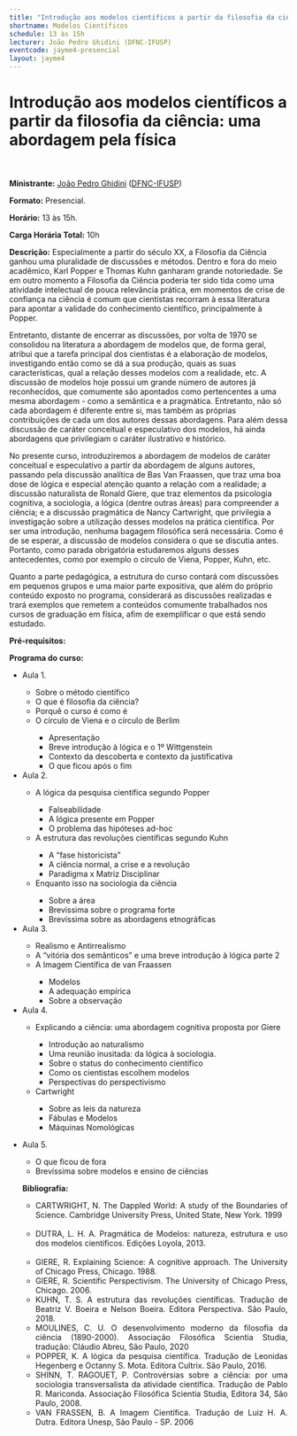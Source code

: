 ```yaml
---
title: "Introdução aos modelos científicos a partir da filosofia da ciência: uma abordagem pela física" 
shortname: Modelos Científicos
schedule: 13 às 15h
lecturer: João Pedro Ghidini (DFNC-IFUSP)
eventcode: jayme4-presencial
layout: jayme4
---
```


# Introdução aos modelos científicos a partir da filosofia da ciência: uma abordagem pela física <br><br>

**Ministrante:** [João Pedro Ghidini](http://lattes.cnpq.br/6401439148291747) ([DFNC-IFUSP](https://portal.if.usp.br/fnc/pt-br/p%C3%A1gina/in%C3%ADcio))

**Formato:** Presencial.

**Horário:** 13 às 15h.

**Carga Horária Total:** 10h

**Descrição:** Especialmente a partir do século XX, a Filosofia da Ciência ganhou uma pluralidade de discussões e métodos. Dentro e fora do meio acadêmico, Karl Popper e Thomas Kuhn ganharam grande notoriedade. Se em outro momento a Filosofia da Ciência poderia ter sido tida como uma atividade intelectual de pouca relevância prática, em momentos de crise de confiança na ciência é comum que cientistas recorram à essa literatura para apontar a validade do conhecimento científico, principalmente à Popper.

Entretanto, distante de encerrar as discussões, por volta de 1970 se consolidou na literatura a abordagem de modelos que, de forma geral, atribui que a tarefa principal dos cientistas é a elaboração de modelos, investigando então como se dá a sua produção, quais as suas características, qual a relação desses modelos com a realidade, etc. A discussão de modelos hoje possui um grande número de autores já reconhecidos, que comumente são apontados como pertencentes a uma mesma abordagem - como a semântica e a pragmática. Entretanto, não só cada abordagem é diferente entre si, mas também as próprias contribuições de cada um dos autores dessas abordagens. Para além dessa discussão de caráter conceitual e especulativo dos modelos, há ainda abordagens que privilegiam o caráter ilustrativo e histórico.

No presente curso, introduziremos a abordagem de modelos de caráter conceitual e especulativo a partir da abordagem de alguns autores, passando pela discussão analítica de Bas Van Fraassen, que traz uma boa dose de lógica e especial atenção quanto a relação com a realidade; a discussão naturalista de Ronald Giere, que traz elementos da psicologia cognitiva, a sociologia, a lógica (dentre outras áreas) para compreender a ciência; e a discussão pragmática de Nancy Cartwright, que privilegia a investigação sobre a utilização desses modelos na prática científica. Por ser uma introdução, nenhuma bagagem filosófica será necessária. Como é de se esperar, a discussão de modelos considera o que se discutia antes. Portanto, como parada obrigatória estudaremos alguns desses antecedentes, como por exemplo o círculo de Viena, Popper, Kuhn, etc.

Quanto a parte pedagógica, a estrutura do curso contará com discussões em pequenos grupos e uma maior parte expositiva, que além do próprio conteúdo exposto no programa, considerará as discussões realizadas e trará exemplos que remetem a conteúdos comumente trabalhados nos cursos de graduação em física, afim de exemplificar o que está sendo estudado.

**Pré-requisitos:** 

**Programa do curso:**

<div style="text-align: justify">
 <ul>
  <li>Aula 1. </li>
   <ul> 
     <li> Sobre o método científico </li>
     <li> O que é filosofia da ciência? </li>
     <li> Porquê o curso é como é </li>
     <li> O círculo de Viena e o círculo de Berlim </li>
     <ul>
       <li> Apresentação </li>
       <li> Breve introdução à lógica e o 1º Wittgenstein </li>
       <li> Contexto da descoberta e contexto da justificativa </li>
       <li> O que ficou após o fim </li>
   </ul>
    </ul>
  <li>Aula 2.   </li>
   <ul>
     <li> A lógica da pesquisa científica segundo Popper </li>
     <ul>
     <li> Falseabilidade </li>
      <li> A lógica presente em Popper </li>
      <li> O problema das hipóteses ad-hoc </li>
       </ul>
     <li> A estrutura das revoluções científicas segundo Kuhn </li>
     <ul>
     <li> A “fase historicista” </li>
      <li> A ciência normal, a crise e a revolução </li>
      <li> Paradigma x Matriz Disciplinar</li>
       </ul>
     <li> Enquanto isso na sociologia da ciência </li>
     <ul>
     <li> Sobre a área </li>
      <li> Brevíssima sobre o programa forte  </li>
       <li> Brevíssima sobre as abordagens etnográficas </li>
       </ul>
   </ul>
  <li>Aula 3.  </li>
   <ul>
     <li> Realismo e Antirrealismo </li>
     <li> A “vitória dos semânticos” e uma breve introdução à lógica parte 2  </li>
     <li> A Imagem Científica de van Fraassen </li>
     <ul>
       <li> Modelos </li>
       <li> A adequação empírica </li>
       <li> Sobre a observação </li>
      </ul>
    </ul>
  <li>Aula 4. </li>
   <ul>
     <li> Explicando a ciência: uma abordagem cognitiva proposta por Giere </li>
     <ul>
     <li> Introdução ao naturalismo </li>
     <li> Uma reunião inusitada: da lógica à sociologia. </li>
     <li> Sobre o status do conhecimento científico </li>
     <li> Como os cientistas escolhem modelos </li>
     <li> Perspectivas do perspectivismo </li>
     </ul>
     <li> Cartwright </li>
     <ul>
     <li> Sobre as leis da natureza </li>
     <li> Fábulas e Modelos </li>
     <li> Máquinas Nomológicas </li>
     <ul>
     </ul>
 </ul>
      </ul>
       <li>Aula 5.  </li>
  <ul>
     <li> O que ficou de fora </li>
     <li> Brevíssima sobre modelos e ensino de ciências </li>
    </ul>
  
 **Bibliografia:**
  
  <div style="text-align: justify">
 <ul>
  <li>  CARTWRIGHT, N. The Dappled World: A study of the Boundaries of Science. Cambridge University Press, United State, New York. 1999 </li> <br>
   <li> DUTRA, L. H. A. Pragmática de Modelos: natureza, estrutura e uso dos modelos científicos. Edições Loyola, 2013. </li> <br>
  <li> GIERE, R. Explaining Science: A cognitive approach. The University of Chicago Press, Chicago. 1988. </li>
  <li> GIERE, R. Scientific Perspectivism. The University of Chicago Press, Chicago. 2006. </li>
  <li> KUHN, T. S. A estrutura das revoluções científicas. Tradução de Beatriz V. Boeira e Nelson Boeira. Editora Perspectiva. São Paulo, 2018. </li>
  <li> MOULINES, C. U. O desenvolvimento moderno da filosofia da ciência (1890-2000). Associação Filosófica Scientia Studia, tradução: Cláudio Abreu, São Paulo, 2020 </li>
  <li> POPPER, K. A lógica da pesquisa científica. Tradução de Leonidas Hegenberg e Octanny S. Mota. Editora Cultrix. São Paulo, 2016. </li>
  <li> SHINN, T. RAGOUET, P. Controvérsias sobre a ciência: por uma sociologia transversalista da atividade científica. Tradução de Pablo R. Mariconda. Associação Filosófica Scientia Studia, Editora 34, São Paulo, 2008. </li>
  <li> VAN FRASSEN, B. A Imagem Científica. Tradução de Luiz H. A. Dutra. Editora Unesp, São Paulo - SP. 2006 </li>
 </ul>
</div>

